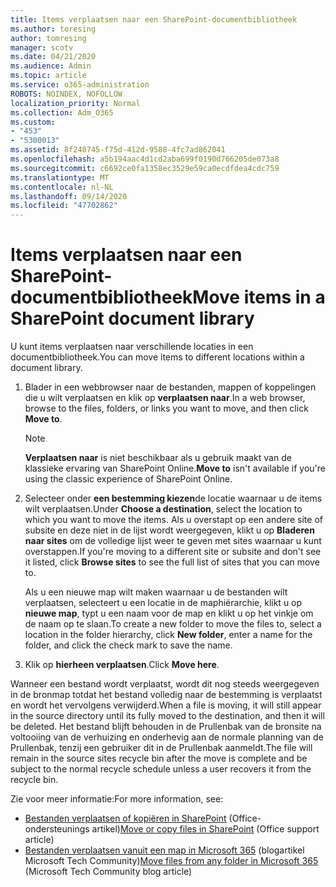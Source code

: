 ```yaml
---
title: Items verplaatsen naar een SharePoint-documentbibliotheek
ms.author: toresing
author: tomresing
manager: scotv
ms.date: 04/21/2020
ms.audience: Admin
ms.topic: article
ms.service: o365-administration
ROBOTS: NOINDEX, NOFOLLOW
localization_priority: Normal
ms.collection: Adm_O365
ms.custom:
- "453"
- "5300013"
ms.assetid: 8f240745-f75d-412d-9588-4fc7ad862041
ms.openlocfilehash: a5b194aac4d1cd2aba699f0190d766205de073a8
ms.sourcegitcommit: c6692ce0fa1358ec3529e59ca0ecdfdea4cdc759
ms.translationtype: MT
ms.contentlocale: nl-NL
ms.lasthandoff: 09/14/2020
ms.locfileid: "47702862"
---
```

# <a name="move-items-in-a-sharepoint-document-library"></a><span data-ttu-id="ca380-102">Items verplaatsen naar een SharePoint-documentbibliotheek</span><span class="sxs-lookup"><span data-stu-id="ca380-102">Move items in a SharePoint document library</span></span>

<span data-ttu-id="ca380-103">U kunt items verplaatsen naar verschillende locaties in een documentbibliotheek.</span><span class="sxs-lookup"><span data-stu-id="ca380-103">You can move items to different locations within a document library.</span></span>
  
1. <span data-ttu-id="ca380-104">Blader in een webbrowser naar de bestanden, mappen of koppelingen die u wilt verplaatsen en klik op **verplaatsen naar**.</span><span class="sxs-lookup"><span data-stu-id="ca380-104">In a web browser, browse to the files, folders, or links you want to move, and then click **Move to**.</span></span>

    > [!NOTE]
    > <span data-ttu-id="ca380-105">**Verplaatsen naar** is niet beschikbaar als u gebruik maakt van de klassieke ervaring van SharePoint Online.</span><span class="sxs-lookup"><span data-stu-id="ca380-105">**Move to** isn't available if you're using the classic experience of SharePoint Online.</span></span>
  
2. <span data-ttu-id="ca380-106">Selecteer onder **een bestemming kiezen**de locatie waarnaar u de items wilt verplaatsen.</span><span class="sxs-lookup"><span data-stu-id="ca380-106">Under **Choose a destination**, select the location to which you want to move the items.</span></span> <span data-ttu-id="ca380-107">Als u overstapt op een andere site of subsite en deze niet in de lijst wordt weergegeven, klikt u op **Bladeren naar sites** om de volledige lijst weer te geven met sites waarnaar u kunt overstappen.</span><span class="sxs-lookup"><span data-stu-id="ca380-107">If you're moving to a different site or subsite and don't see it listed, click **Browse sites** to see the full list of sites that you can move to.</span></span>

    <span data-ttu-id="ca380-108">Als u een nieuwe map wilt maken waarnaar u de bestanden wilt verplaatsen, selecteert u een locatie in de maphiërarchie, klikt u op **nieuwe map**, typt u een naam voor de map en klikt u op het vinkje om de naam op te slaan.</span><span class="sxs-lookup"><span data-stu-id="ca380-108">To create a new folder to move the files to, select a location in the folder hierarchy, click **New folder**, enter a name for the folder, and click the check mark to save the name.</span></span>

3. <span data-ttu-id="ca380-109">Klik op **hierheen verplaatsen**.</span><span class="sxs-lookup"><span data-stu-id="ca380-109">Click **Move here**.</span></span>

 <span data-ttu-id="ca380-110">Wanneer een bestand wordt verplaatst, wordt dit nog steeds weergegeven in de bronmap totdat het bestand volledig naar de bestemming is verplaatst en wordt het vervolgens verwijderd.</span><span class="sxs-lookup"><span data-stu-id="ca380-110">When a file is moving, it will still appear in the source directory until its fully moved to the destination, and then it will be deleted.</span></span> <span data-ttu-id="ca380-111">Het bestand blijft behouden in de Prullenbak van de bronsite na voltooiing van de verhuizing en onderhevig aan de normale planning van de Prullenbak, tenzij een gebruiker dit in de Prullenbak aanmeldt.</span><span class="sxs-lookup"><span data-stu-id="ca380-111">The file will remain in the source sites recycle bin after the move is complete and be subject to the normal recycle schedule unless a user recovers it from the recycle bin.</span></span>

<span data-ttu-id="ca380-112">Zie voor meer informatie:</span><span class="sxs-lookup"><span data-stu-id="ca380-112">For more information, see:</span></span>

 - <span data-ttu-id="ca380-113">[Bestanden verplaatsen of kopiëren in SharePoint](https://support.office.com/article/move-or-copy-files-in-sharepoint-00e2f483-4df3-46be-a861-1f5f0c1a87bc) (Office-ondersteunings artikel)</span><span class="sxs-lookup"><span data-stu-id="ca380-113">[Move or copy files in SharePoint](https://support.office.com/article/move-or-copy-files-in-sharepoint-00e2f483-4df3-46be-a861-1f5f0c1a87bc) (Office support article)</span></span>
 - <span data-ttu-id="ca380-114">[Bestanden verplaatsen vanuit een map in Microsoft 365](https://techcommunity.microsoft.com/t5/Microsoft-SharePoint-Blog/Now-move-files-anywhere-in-Office-365-SharePoint-and-OneDrive/ba-p/146973) (blogartikel Microsoft Tech Community)</span><span class="sxs-lookup"><span data-stu-id="ca380-114">[Move files from any folder in Microsoft 365](https://techcommunity.microsoft.com/t5/Microsoft-SharePoint-Blog/Now-move-files-anywhere-in-Office-365-SharePoint-and-OneDrive/ba-p/146973) (Microsoft Tech Community blog article)</span></span> 